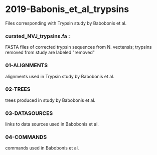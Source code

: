 # 2019-Babonis_et_al_trypsins
Files corresponding with Trypsin study by Babobonis et al.

### curated_NVJ_trypsins.fa : 

FASTA files of corrected trypsin sequences from N. vectensis; trypsins removed from study are labeled "removed"

### 01-ALIGNMENTS 

alignments used in Trypsin study by Babobonis et al.

### 02-TREES

trees produced in study by Babobonis et al.

### 03-DATASOURCES

links to data sources used in Babobonis et al.

### 04-COMMANDS

commands used in Babobonis et al.


